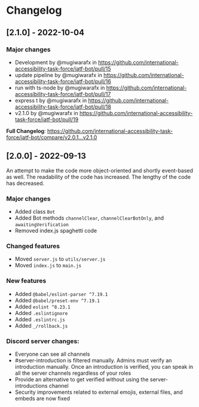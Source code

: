 # Changelog 

## [2.1.0] - 2022-10-04

### Major changes

- Development by @mugiwarafx in https://github.com/international-accessibility-task-force/iatf-bot/pull/15
- update pipeline by @mugiwarafx in https://github.com/international-accessibility-task-force/iatf-bot/pull/16
- run with ts-node by @mugiwarafx in https://github.com/international-accessibility-task-force/iatf-bot/pull/17
- express t by @mugiwarafx in https://github.com/international-accessibility-task-force/iatf-bot/pull/18
- v2.1.0 by @mugiwarafx in https://github.com/international-accessibility-task-force/iatf-bot/pull/19


**Full Changelog**: https://github.com/international-accessibility-task-force/iatf-bot/compare/v2.0.1...v2.1.0

## [2.0.0] - 2022-09-13

An attempt to make the code more object-oriented and shortly event-based as well. The readability of the code has increased. The lengthy of the code has decreased.

### Major changes
- Added class `Bot`
- Added Bot methods `channelClear`, `channelClearBotOnly`, and `awaitingVerification`
- Removed index.js spaghetti code

### Changed features
- Moved `server.js` to `utils/server.js`
- Moved `index.js` to `main.js`

### New features
- Added `@babel/eslint-parser ^7.19.1`
- Added `@babel/preset-env ^7.19.1`
- Added `eslint ^8.23.1`
- Added `.eslintignore`
- Added `.eslintrc.js`
- Added `_/rollback.js`

### Discord server changes:

- Everyone can see all channels
- #server-introduction is filtered manually. Admins must verify an introduction manually. Once an introduction is verified, you can speak in all the server channels regardless of your roles
- Provide an alternative to get verified without using the server-introductions channel
- Security improvements related to external emojis, external files, and embeds are now fixed